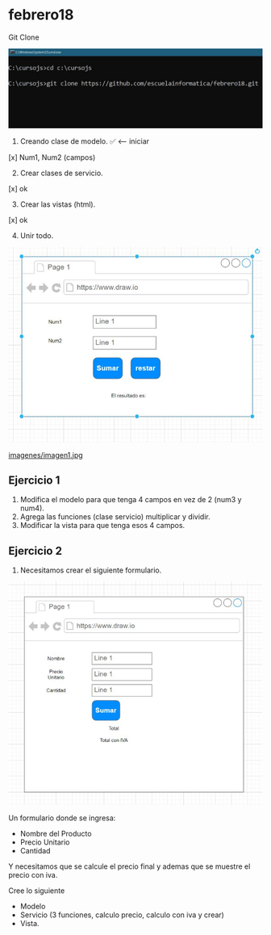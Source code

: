 # febrero18

Git Clone

![imagenes/gitclone](imagenes/gitclone.jpg)


1. Creando clase de modelo. ✅ <-- iniciar

[x] Num1, Num2 (campos)   

2. Crear clases de servicio.

[x] ok   

3. Crear las vistas (html).

[x] ok

4. Unir todo.

![imagenes/imagen1.jpg](imagenes/imagen1.jpg)

[imagenes/imagen1.jpg](imagenes/imagen1.jpg)


## Ejercicio 1

1) Modifica el modelo para que tenga 4 campos en vez de 2 (num3 y num4).
2) Agrega las funciones (clase servicio) multiplicar y dividir.
3) Modificar la vista para que tenga esos 4 campos.


## Ejercicio 2

1) Necesitamos crear el siguiente formulario.

![imagenes/ejercicio3.jpg](imagenes/ejercicio3.jpg)

Un formulario donde se ingresa:
* Nombre del Producto
* Precio Unitario
* Cantidad

Y necesitamos que se calcule el precio final y ademas que se muestre el precio 
con iva.

Cree lo siguiente
* Modelo
* Servicio (3 funciones, calculo precio, calculo con iva y crear)
* Vista.








   


